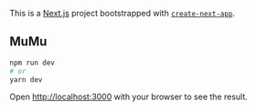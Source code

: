 This is a [Next.js](https://nextjs.org/) project bootstrapped with [`create-next-app`](https://github.com/vercel/next.js/tree/canary/packages/create-next-app).

## MuMu

```bash
npm run dev
# or
yarn dev
```

Open [http://localhost:3000](http://localhost:3000) with your browser to see the result.

